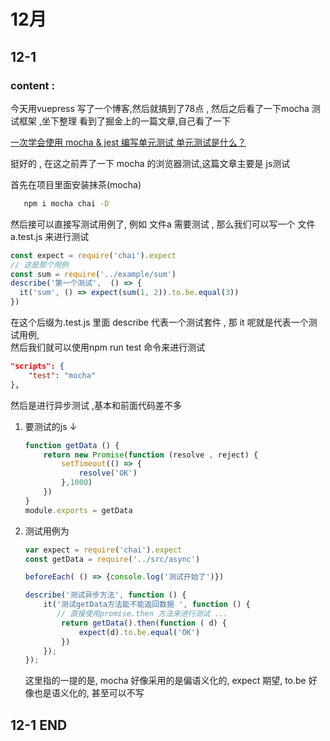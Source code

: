 # 12月 
## 12-1 
### content : 
今天用vuepress 写了一个博客,然后就搞到了78点 , 然后之后看了一下mocha 测试框架 ,坐下整理 
看到了掘金上的一篇文章,自己看了一下

[一次学会使用 mocha & jest 编写单元测试
 单元测试是什么？](https://juejin.im/post/5cc3f6c15188252d8b3ad83a)
 
 挺好的 , 在这之前弄了一下 mocha 的浏览器测试,这篇文章主要是 js测试 
 
 首先在项目里面安装抹茶(mocha)
 ```bash 
    npm i mocha chai -D 
```

然后接可以直接写测试用例了, 例如
文件a 需要测试 , 那么我们可以写一个 文件a.test.js 来进行测试 

```javascript
const expect = require('chai').expect
// 这是那个用例
const sum = require('../example/sum')
describe('第一个测试',  () => {
  it('sum', () => expect(sum(1, 2)).to.be.equal(3))
})
```

在这个后缀为.test.js 里面  describe 代表一个测试套件 , 那 it 呢就是代表一个测试用例,  
然后我们就可以使用npm run test 命令来进行测试
```json
"scripts": {
    "test": "mocha"
},
```

然后是进行异步测试 ,基本和前面代码差不多 
1. 要测试的js ↓ 
    ```javascript
    function getData () {
        return new Promise(function (resolve , reject) {
            setTimeout(() => {
                resolve('OK')
            },1000)
        })
    }
    module.exports = getData
    ```
2. 测试用例为
    ```javascript
    var expect = require('chai').expect
    const getData = require('../src/async')
    
    beforeEach( () => {console.log('测试开始了')})
    
    describe('测试异步方法', function () {
        it('测试getData方法能不能返回数据 ', function () {
           // 直接使用promise.then 方法来进行测试 ... 
            return getData().then(function ( d) {
                expect(d).to.be.equal('OK')
            }) 
        });
    });
    ```
   
   这里指的一提的是, mocha 好像采用的是偏语义化的, expect 期望, to.be 好像也是语义化的, 甚至可以不写 
  ## 12-1 END 
